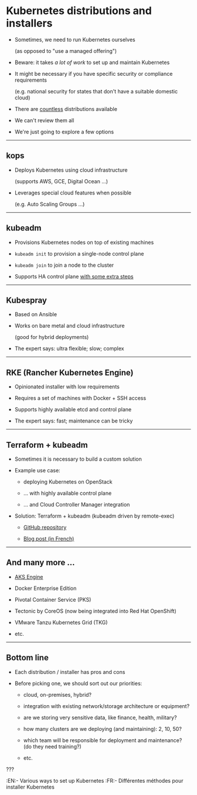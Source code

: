 # Kubernetes distributions and installers

- Sometimes, we need to run Kubernetes ourselves

  (as opposed to "use a managed offering")

- Beware: it takes *a lot of work* to set up and maintain Kubernetes

- It might be necessary if you have specific security or compliance requirements

  (e.g. national security for states that don't have a suitable domestic cloud)

- There are [countless](https://kubernetes.io/docs/setup/pick-right-solution/) distributions available

- We can't review them all

- We're just going to explore a few options

---

## kops

- Deploys Kubernetes using cloud infrastructure

  (supports AWS, GCE, Digital Ocean ...)

- Leverages special cloud features when possible

  (e.g. Auto Scaling Groups ...)

---

## kubeadm

- Provisions Kubernetes nodes on top of existing machines

- `kubeadm init` to provision a single-node control plane

- `kubeadm join` to join a node to the cluster

- Supports HA control plane [with some extra steps](https://kubernetes.io/docs/setup/independent/high-availability/) 

---

## Kubespray

- Based on Ansible

- Works on bare metal and cloud infrastructure

  (good for hybrid deployments)

- The expert says: ultra flexible; slow; complex

---

## RKE (Rancher Kubernetes Engine)

- Opinionated installer with low requirements

- Requires a set of machines with Docker + SSH access

- Supports highly available etcd and control plane

- The expert says: fast; maintenance can be tricky

---

## Terraform + kubeadm

- Sometimes it is necessary to build a custom solution

- Example use case: 

  - deploying Kubernetes on OpenStack

  - ... with highly available control plane

  - ... and Cloud Controller Manager integration

- Solution: Terraform + kubeadm (kubeadm driven by remote-exec)

  - [GitHub repository](https://github.com/enix/terraform-openstack-kubernetes)

  - [Blog post (in French)](https://enix.io/fr/blog/deployer-kubernetes-1-13-sur-openstack-grace-a-terraform/)

---

## And many more ...

- [AKS Engine](https://github.com/Azure/aks-engine)

- Docker Enterprise Edition

- Pivotal Container Service (PKS)

- Tectonic by CoreOS (now being integrated into Red Hat OpenShift)

- VMware Tanzu Kubernetes Grid (TKG)

- etc.

---

## Bottom line

- Each distribution / installer has pros and cons

- Before picking one, we should sort out our priorities:

  - cloud, on-premises, hybrid?

  - integration with existing network/storage architecture or equipment?

  - are we storing very sensitive data, like finance, health, military?

  - how many clusters are we deploying (and maintaining): 2, 10, 50?

  - which team will be responsible for deployment and maintenance?
    <br/>(do they need training?)

  - etc.

???

:EN:- Various ways to set up Kubernetes
:FR:- Différentes méthodes pour installer Kubernetes
